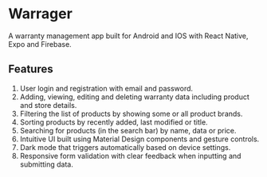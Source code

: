 # Warrager
A warranty management app built for Android and IOS with React Native, Expo and Firebase.
## Features
1. User login and registration with email and password.
2. Adding, viewing, editing and deleting warranty data including product and store details.
3. Filtering the list of products by showing some or all product brands.
4. Sorting products by recently added, last modified or title.
5. Searching for products (in the search bar) by name, data or price.
6. Intuitive UI built using Material Design components and gesture controls.
7. Dark mode that triggers automatically based on device settings.
8. Responsive form validation with clear feedback when inputting and submitting data.
